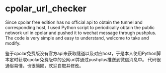 # cpolar_url_checker
Since cpolar free edition has no official api to obtain the tunnel and corresponding host, I used Python script to periodically obtain the public network url in cpolar and pushed it to wechat message through pushplus. The code is very simple and easy to understand, welcome to take and modify.

鉴于cpolar免费版没有官方api来获取隧道以及对应host，于是本人使用Python脚本定时获取cpolar免费版中的公网url并通过pushplus推送到微信消息中。
代码很通俗易懂，也很简陋，欢迎自取并修改。
